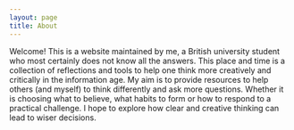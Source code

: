 ```yaml
---
layout: page
title: About
---
```


<p class="message">
  Welcome! This is a website maintained by me, a British university student who most certainly does not know all the answers. This place and time is a collection of reflections and tools to help one think more creatively and critically in the information age. My aim is to provide resources to help others (and myself) to think differently and ask more questions. Whether it is choosing what to believe, what habits to form or how to respond to a practical challenge. I hope to explore how clear and creative thinking can lead to wiser decisions.
</p>
